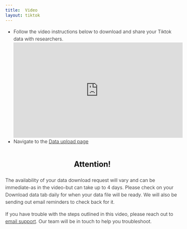 ```yaml
---
title:  Video  
layout: tiktok
---
```

<style>
	body {
		font: 300 16px/1.5 -apple-system,BlinkMacSystemFont,"Segoe UI",Roboto,Helvetica,Arial,sans-serif,"Apple Color Emoji","Segoe UI Emoji","Segoe UI Symbol";
	}
	.blink-two {
		animation: blinker-two 1.5s linear infinite;
		}
		@keyframes blinker-two {
		100% {
		  opacity: 0;
		}
	}
</style>
<div>
	<ul>
		<li style="margin-top:10px">Follow the video instructions below to download and share your Tiktok data with researchers.</li>
		<iframe width="560" height="315" src="https://www.youtube-nocookie.com/embed/hM93RApnaRY?si=P9QPD5fuQnigtNBQ" title="tiktok_data_upload" frameborder="0" allow="accelerometer; autoplay; clipboard-write; encrypted-media; gyroscope; picture-in-picture; web-share" referrerpolicy="strict-origin-when-cross-origin" allowfullscreen></iframe>
		<li>Navigate to the <a href="https://nyu.app.box.com/f/c7acc7cbc97c4b76a6589394b53b235f" target="_blank">Data upload page</a></li>
	</ul>
</div> 
<div> 
	<h1 class="blink-two" ><center><strong style="font-size: 25px; margin-bottom: 3px; color: #000">Attention!</strong></center></h1> 
	<p>The availability of your data download request will vary and can be immediate-as in the video-but can take up to 4 days. Please check on your Download data tab daily for when your data file will be ready. We will also be sending out email reminders to check back for it.
	</p>
	<p>If you have trouble with the steps outlined in this video, please reach out to <a href="mailto:csmapsupport@nyu.edu">email support</a>. Our team will be in touch to help you troubleshoot.</p>
</div>
